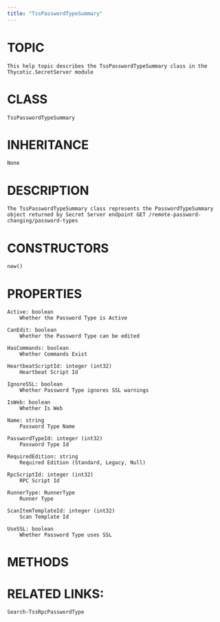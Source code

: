 ```yaml
---
title: "TssPasswordTypeSummary"
---
```


# TOPIC
    This help topic describes the TssPasswordTypeSummary class in the Thycotic.SecretServer module

# CLASS
    TssPasswordTypeSummary

# INHERITANCE
    None

# DESCRIPTION
    The TssPasswordTypeSummary class represents the PasswordTypeSummary object returned by Secret Server endpoint GET /remote-password-changing/password-types

# CONSTRUCTORS
    new()

# PROPERTIES
    Active: boolean
        Whether the Password Type is Active

    CanEdit: boolean
        Whether the Password Type can be edited

    HasCommands: boolean
        Whether Commands Exist

    HeartbeatScriptId: integer (int32)
        Heartbeat Script Id

    IgnoreSSL: boolean
        Whether Password Type ignores SSL warnings

    IsWeb: boolean
        Whether Is Web

    Name: string
        Password Type Name

    PasswordTypeId: integer (int32)
        Password Type Id

    RequiredEdition: string
        Required Edition (Standard, Legacy, Null)

    RpcScriptId: integer (int32)
        RPC Script Id

    RunnerType: RunnerType
        Runner Type

    ScanItemTemplateId: integer (int32)
        Scan Template Id

    UseSSL: boolean
        Whether Password Type uses SSL

# METHODS

# RELATED LINKS:
    Search-TssRpcPasswordType